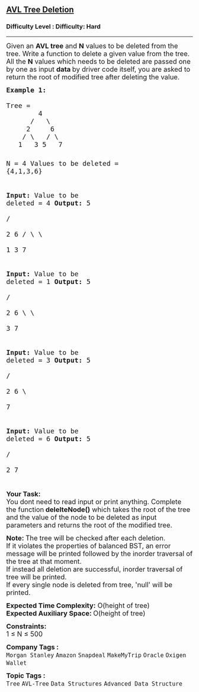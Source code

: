 <h2><a href="https://www.geeksforgeeks.org/problems/avl-tree-deletion/1">AVL Tree Deletion</a></h2><h3>Difficulty Level : Difficulty: Hard</h3><hr><div class="problems_problem_content__Xm_eO"><p><span style="font-size: 18px;">Given an <strong>AVL tree</strong> and <strong>N</strong> values to be deleted from the tree. Write a function to delete a given value from the tree. All the <strong>N</strong> values which needs to be deleted are passed one by one as input <strong>data </strong>by driver code itself, you are asked to return the root of modified tree after deleting the value.</span></p>
<pre><span style="font-size: 18px;"><strong>Example 1:
</strong>
Tree = 
        4
      /   \
     2     6
    / \   / \  
   1   3 5   7</span>

<span style="font-size: 18px;">N = 4
Values to be deleted = {4,1,3,6}</span>

<span style="font-size: 18px;"><strong>Input: </strong>Value to be deleted = 4
<strong>Output:</strong>
        5    
      /   \
     2     6
    / \     \  
   1   3     7</span>

<span style="font-size: 18px;"><strong>Input: </strong>Value to be deleted = 1
<strong>Output:</strong>
        5    
      /   \
     2     6
      \     \  
       3     7</span>

<span style="font-size: 18px;"><strong>Input: </strong>Value to be deleted = 3
<strong>Output:</strong>
        5    
      /   \
     2     6
            \  
             7</span>

<span style="font-size: 18px;"><strong>Input: </strong>Value to be deleted = 6
<strong>Output:</strong>
        5    
      /   \
     2     7</span>

</pre>
<p><span style="font-size: 18px;"><strong>Your Task: &nbsp;</strong><br>You dont need to read input or print anything. Complete the function<strong> delelteNode()</strong> which takes the root of the tree and the value of the node to be deleted as input parameters and returns the root of the modified tree.</span></p>
<p><span style="font-size: 18px;"><strong>Note:&nbsp;</strong>The tree will be checked after each deletion.&nbsp;<br>If it violates the properties of balanced BST, an error message will be printed followed by the inorder traversal of the tree at that moment.<br>If instead all deletion are successful, inorder traversal of tree will be printed.<br>If every single node is deleted from tree, 'null' will be printed.</span></p>
<p><span style="font-size: 18px;"><strong>Expected Time Complexity:</strong> O(height of tree)<br><strong>Expected Auxiliary Space: </strong>O(height of tree)</span></p>
<p><span style="font-size: 18px;"><strong>Constraints:</strong><br>1 ≤ N ≤ 500</span></p></div><p><span style=font-size:18px><strong>Company Tags : </strong><br><code>Morgan Stanley</code>&nbsp;<code>Amazon</code>&nbsp;<code>Snapdeal</code>&nbsp;<code>MakeMyTrip</code>&nbsp;<code>Oracle</code>&nbsp;<code>Oxigen Wallet</code>&nbsp;<br><p><span style=font-size:18px><strong>Topic Tags : </strong><br><code>Tree</code>&nbsp;<code>AVL-Tree</code>&nbsp;<code>Data Structures</code>&nbsp;<code>Advanced Data Structure</code>&nbsp;